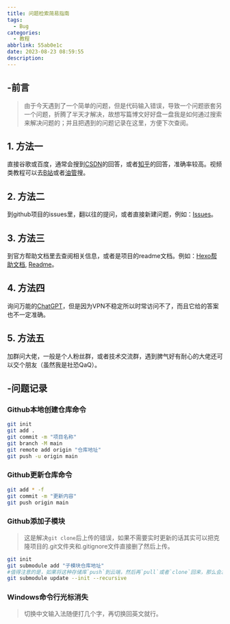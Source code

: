 ```yaml
---
title: 问题检索简易指南
tags: 
  - Bug
categories:
  - 教程
abbrlink: 55ab0e1c
date: 2023-08-23 08:59:55
description:
---
```


## -前言
>由于今天遇到了一个简单的问题，但是代码输入错误，导致一个问题嵌套另一个问题，折腾了半天才解决，故想写篇博文好好盘一盘我是如何通过搜索来解决问题的；并且把遇到的问题记录在这里，方便下次查阅。

## 1. 方法一
  直接谷歌或百度，通常会搜到[CSDN](https://www.csdn.net/)的回答，或者[知乎](https://www.zhihu.com/)的回答，准确率较高。视频类教程可以去[B站](https://www.bilibili.com/)或者[油管](https://www.youtube.com/)搜。

## 2. 方法二
  到github项目的issues里，翻以往的提问，或者直接新建问题，例如：[Issues](https://github.com/blinkfox/hexo-theme-matery/issues)。

## 3. 方法三
  到官方帮助文档里去查阅相关信息，或者是项目的readme文档。例如：[Hexo帮助文档](https://hexo.io/zh-cn/docs/), [Readme](https://github.com/blinkfox/hexo-theme-matery/blob/develop/README_CN.md)。

## 4. 方法四
  询问万能的[ChatGPT](https://chat.openai.com/)，但是因为VPN不稳定所以时常访问不了，而且它给的答案也不一定准确。

## 5. 方法五
  加群问大佬，一般是个人粉丝群，或者技术交流群，遇到脾气好有耐心的大佬还可以交个朋友（虽然我是社恐QaQ）。

## -问题记录

### Github本地创建仓库命令
```bash
git init
git add .
git commit -m "项目名称"
git branch -M main
git remote add origin "仓库地址"
git push -u origin main
```
### Github更新仓库命令
```bash
git add * -f
git commit -m "更新内容"
git push origin main
```
### Github添加子模块
>这是解决`git clone`后上传的错误，如果不需要实时更新的话其实可以把克隆项目的.git文件夹和.gitignore文件直接删了然后上传。
```bash
git init
git submodule add "子模块仓库地址"
#值得注意的是，如果将这种存储库`push`到云端，然后再`pull`或者`clone`回来，那么会发现`aoi_info`子模块内容为空，这是因为`repoA`下嵌入了一个`repoB`，所以需要执行`git submodule update --init --recursive`把子仓库内容拉过来。
git submodule update --init --recursive
```
### Windows命令行光标消失
>切换中文输入法随便打几个字，再切换回英文就行。
